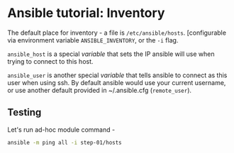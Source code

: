 # Ansible tutorial: Inventory

The default place for inventory - a file is  `/etc/ansible/hosts`. 
[configurable via environment variable `ANSIBLE_INVENTORY`, or the `-i` flag.

`ansible_host` is a special _variable_ that sets the IP ansible will use when
trying to connect to this host. 

`ansible_user` is another special _variable_ that tells ansible to
connect as this user when using ssh. By default ansible would use your
current username, or use another default provided in ~/.ansible.cfg
(`remote_user`).

## Testing

Let's run ad-hoc module command - 

```bash
ansible -m ping all -i step-01/hosts
```

